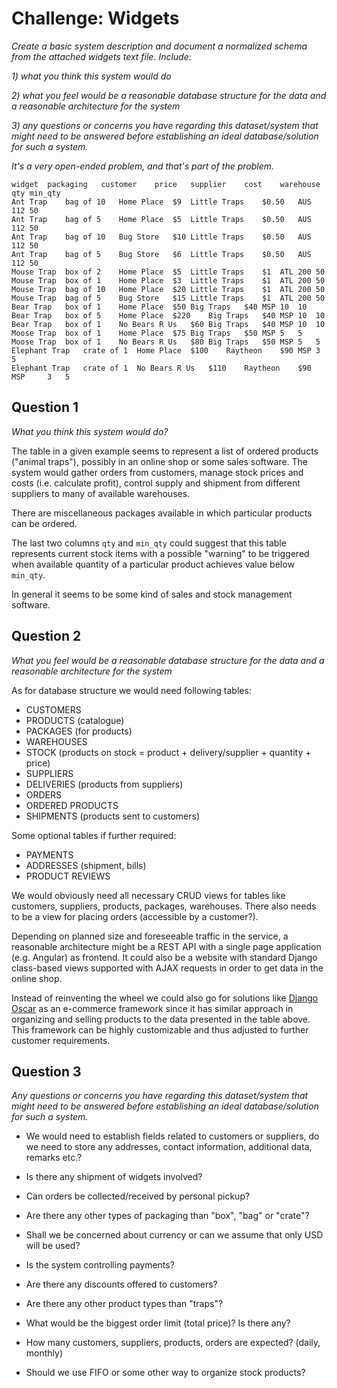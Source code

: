 Challenge: Widgets
==================

*Create a basic system description and document a normalized schema from the
attached widgets text file. Include:*

*1) what you think this system would do*

*2) what you feel would be a reasonable database structure for the data
   and a reasonable architecture for the system*

*3) any questions or concerns you have regarding this dataset/system that might
   need to be answered before establishing an ideal database/solution for such a system.*

*It's a very open-ended problem, and that's part of the problem.*

```
widget	packaging	customer	price	supplier	cost	warehouse	qty	min_qty
Ant Trap	bag of 10	Home Place	$9	Little Traps	$0.50	AUS	112	50
Ant Trap	bag of 5	Home Place	$5	Little Traps	$0.50	AUS	112	50
Ant Trap	bag of 10	Bug Store	$10	Little Traps	$0.50	AUS	112	50
Ant Trap	bag of 5	Bug Store	$6	Little Traps	$0.50	AUS	112	50
Mouse Trap	box of 2	Home Place	$5	Little Traps	$1	ATL	200	50
Mouse Trap 	box of 1	Home Place	$3	Little Traps	$1	ATL	200	50
Mouse Trap	bag of 10	Home Place	$20	Little Traps	$1	ATL	200	50
Mouse Trap 	bag of 5	Bug Store	$15	Little Traps	$1	ATL	200	50
Bear Trap	box of 1	Home Place	$50	Big Traps	$40	MSP	10	10
Bear Trap	box of 5	Home Place	$220	Big Traps	$40	MSP	10	10
Bear Trap 	box of 1	No Bears R Us	$60	Big Traps	$40	MSP	10	10
Moose Trap	box of 1	Home Place	$75	Big Traps	$50	MSP	5	5
Moose Trap	box of 1	No Bears R Us	$80	Big Traps	$50	MSP	5	5
Elephant Trap	crate of 1	Home Place	$100	Raytheon	$90	MSP	3	5
Elephant Trap	crate of 1	No Bears R Us	$110	Raytheon	$90	MSP 	3	5
```


Question 1
----------

*What you think this system would do?*

The table in a given example seems to represent a list of ordered products
("animal traps"), possibly in an online shop or some sales software.
The system would gather orders from customers, manage stock prices and costs
(i.e. calculate profit), control supply and shipment from different suppliers
to many of available warehouses.

There are miscellaneous packages available in which particular products
can be ordered.

The last two columns `qty` and `min_qty` could suggest that this table
represents current stock items with a possible "warning" to be triggered
when available quantity of a particular product achieves value below `min_qty`.

In general it seems to be some kind of sales and stock management software.


Question 2
----------

*What you feel would be a reasonable database structure for the data and
a reasonable architecture for the system*

As for database structure we would need following tables:

* CUSTOMERS
* PRODUCTS (catalogue)
* PACKAGES (for products)
* WAREHOUSES
* STOCK (products on stock = product + delivery/supplier + quantity + price)
* SUPPLIERS
* DELIVERIES (products from suppliers)
* ORDERS
* ORDERED PRODUCTS
* SHIPMENTS (products sent to customers)

Some optional tables if further required:

* PAYMENTS
* ADDRESSES (shipment, bills)
* PRODUCT REVIEWS

We would obviously need all necessary CRUD views for tables like customers, suppliers, products, packages, warehouses. There also needs to be a view for placing orders (accessible by a customer?).

Depending on planned size and foreseeable traffic in the service, a reasonable
architecture might be a REST API with a single page application (e.g. Angular)
as frontend. It could also be a website with standard Django class-based views
supported with AJAX requests in order to get data in the online shop.

Instead of reinventing the wheel we could also go for solutions like [Django Oscar](https://github.com/django-oscar/django-oscar)
as an e-commerce framework since it has similar approach in organizing and selling products to the data presented in the table above. This framework
can be highly customizable and thus adjusted to further customer requirements.



Question 3
----------

*Any questions or concerns you have regarding this dataset/system that might
need to be answered before establishing an ideal database/solution for such a system.*

* We would need to establish fields related to customers or suppliers, do we need
  to store any addresses, contact information, additional data, remarks etc.?

* Is there any shipment of widgets involved?

* Can orders be collected/received by personal pickup?

* Are there any other types of packaging than "box", "bag" or "crate"?

* Shall we be concerned about currency or can we assume that only USD will be used?

* Is the system controlling payments?

* Are there any discounts offered to customers?

* Are there any other product types than "traps"?

* What would be the biggest order limit (total price)? Is there any?

* How many customers, suppliers, products, orders are expected? (daily, monthly)

* Should we use FIFO or some other way to organize stock products?


